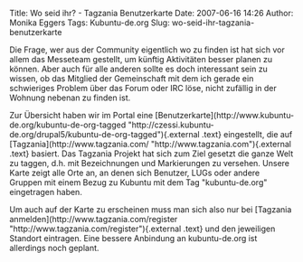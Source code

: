 Title: Wo seid ihr? - Tagzania Benutzerkarte
Date: 2007-06-16 14:26
Author: Monika Eggers
Tags: Kubuntu-de.org
Slug: wo-seid-ihr-tagzania-benutzerkarte

Die Frage, wer aus der Community eigentlich wo zu finden ist hat sich
vor allem das Messeteam gestellt, um künftig Aktivitäten besser planen
zu können. Aber auch für alle anderen sollte es doch interessant sein zu
wissen, ob das Mitglied der Gemeinschaft mit dem ich gerade ein
schwieriges Problem über das Forum oder IRC löse, nicht zufällig in der
Wohnung nebenan zu finden ist.

</p>
Zur Übersicht haben wir im Portal eine
[Benutzerkarte](http://www.kubuntu-de.org/kubuntu-de-org-tagged "http://czessi.kubuntu-de.org/drupal5/kubuntu-de-org-tagged"){.external
.text} eingestellt, die auf
[Tagzania](http://www.tagzania.com/ "http://www.tagzania.com"){.external
.text} basiert. Das Tagzania Projekt hat sich zum Ziel gesetzt die ganze
Welt zu taggen, d.h. mit Bezeichnungen und Markierungen zu versehen.
Unsere Karte zeigt alle Orte an, an denen sich Benutzer, LUGs oder
andere Gruppen mit einem Bezug zu Kubuntu mit dem Tag "kubuntu-de.org"
eingetragen haben.

</p>
Um auch auf der Karte zu erscheinen muss man sich also nur bei [Tagzania
anmelden](http://www.tagzania.com/register "http://www.tagzania.com/register"){.external
.text} und den jeweiligen Standort eintragen. Eine bessere Anbindung an
kubuntu-de.org ist allerdings noch geplant.

</p>
<!--break--><!--break-->
